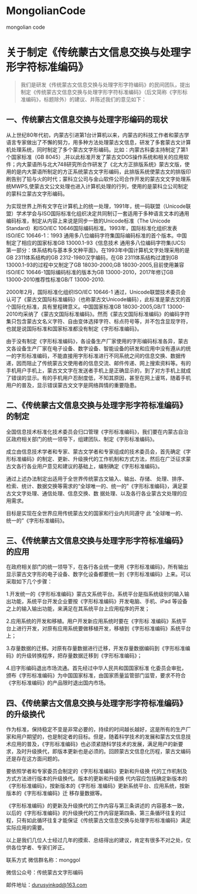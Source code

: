 # MongolianCode
mongolian code

# 关于制定《传统蒙古文信息交换与处理字形字符标准编码》



> 我们是研发《传统蒙古文信息交换与处理字形字符编码》的民间团队，提出制定《传统蒙古文信息交换与处理字形字符标准编码》（后文简称《字形标准编码》，标题除外）的建议、并陈述我们的意见如下：

## 一、传统蒙古文信息交换与处理字形编码的现状

从上世纪80年代初，内蒙古引进第1台计算机以来，内蒙古的科技工作者和蒙古学语言专家做出了不懈的努力，用多种方法处理蒙古文信息，研发了多套蒙古文计算机处理系统，同时制定了多个蒙古文字形编码。比如：内蒙古科委主持制定了第1个国家标准（GB 8045）,并以此标准开发了蒙古文DOS操作系统和相关的应用软件；内大蒙语所与北大748研究所合作研发了《北大方正排版系统》蒙古文版，使用的是内大蒙语所制定的方正系统蒙古文字形编码，此排版系统使蒙古文的排版印刷告别了铅与火的时代；蒙科立公司与金山软件公司合作开发的蒙古文文字处理系统MWPS,使蒙古文公文处理也进入计算机处理的行列，使用的是蒙科立公司制定的蒙科立蒙古文字形编码。

为实现世界上所有文字在计算机上的统一处理，1991年，统一码联盟（Unicode联盟）学术学会与ISO国际标准化组织决定共同制订一套适用于多种语言文本的通用编码标准，制定从内容上来说是同步一致的Unicode标准（The Unicode Standard）和ISO/IEC 10646国际编码标准。1993年，国际标准化组织发表 ISO/IEC 10646-1：1993 通用多八位编码字符集国际编码标准的首个版本。中国制定了相应的国家标准GB 13000.1-93《信息技术 通用多八位编码字符集(UCS) 第一部分：体系结构与基本多文种平面》。在1993年中国计算机文字处理采用的是GB 2311体系结构的GB 2312-1980汉字编码，在GB 2311体系结构过渡到GB 13000.1-93的过程中又制定了GB 18030-2000,GB 18030-2005,目前使用兼容ISO/IEC 10646-1国际编码标准的版本为GB 13000-2010，2017年修订GB 13000-2010推荐性标准GB/T 13000-2010.

2000年2月，国际标准化组织ISO/IEC 10646-1 通过，Unicode联盟技术委员会认可了《蒙古文国际标准编码》（也称蒙古文Unicode编码），此标准是蒙古文的首个国际化标准，具有里程碑意义。中国国家标准GB 18030-2005,GB/T 13000-2010均采纳了《蒙古文国际标准编码》。然而《蒙古文国际标准编码》的编码字符集只包含蒙古文名义字符、自由变体选择字符、标点符号等，并不包含显现字符，也就是说国际标准和国家标准都没有制定《字形标准编码》。

由于没有制定《字形标准编码》，各设备生产厂家使用的字形编码标准各异，蒙古文各设备生产厂家在电子设备、数字设备、智能设备的研发和应用中没有遵从的统一的字形标准编码，不能直接用字形标准进行不同系统之间的信息交换、数据传递，因而阻止了传统蒙古文使用者的信息交流、邮件传递、网上搜索资料等。有的手机用户手机上，蒙古文文字在发送者手机上是正确显示的，到了对方手机上就成了错误的显示。有的手机用户忍耐度低，不知其原因，甚至在网上谩骂，随着手机用户的普及，显示错误蒙古文文字是网络舆情的重要隐患。

## 二、《传统蒙古文信息交换与处理字形字符标准编码》的制定

全国信息技术标准化技术委员会归口管理《字形标准编码》，我们要在内蒙古自治区政府相关部门的统一领导下，组建团队、制定《字形标准编码》。

成立由信息技术学者和专家、蒙古文学者和专家组成的技术委员会，首先确定《字形标准编码》的制定、更新、升级换代的工作机制和方式方法，然后在广泛征求蒙古文各行各业用户意见和建议的基础上，编制确定《字形标准编码》。

通过上述办法制定出适用于全世界传统蒙古文输入、输出、存储、 处理、排序、检索、统计、数据交换等需求的“全球唯一的、统一的”《字形标准编码》，满足蒙古文文字处理、通信处理、信息交换、数 据处理、以及各行各业蒙古文处理的应用需求。

目标是实现在全世界应用传统蒙古文的国家和行业内共同遵守 此 “全球唯一的、统一的”《字形标准编码》。

## 三、《传统蒙古文信息交换与处理字形字符标准编码》的应用

在政府相关部门的统一领导下，在各行各业统一使用《字形标准编码》，所有输出显示蒙古文字形的电子设备、数字化设备都要统一到《字形标准编码》上来。可以采取如下几个步骤：

1.开发统一的《字形标准编码》蒙古文系统平台。系统平台是指系统级别的输入输出功能，系统平台开发企业要按《字形标准编码》开发电脑、手机、iPad 等设备之上的输入输出功能，来满足在其系统平台上应用程序的开发；

2.应用系统的开发和移植。用户开发新应用系统时要在《字形标 准编码》系统平台上进行开发，对原有应用系统要做移植开发，移植到《字形标准编码》系统平台上；

3.存量数据的迁移。对原有存量数据进行迁移，开发存量数据编码到《字形标准编码》的升级转换程序，把存量数据迁移到《字形标准编码》；

4.旧字形编码退出市场流通。首先经过中华人民共和国国家标准 化委员会审批，颁布《字形标准编码》为中国国家标准，由国家质量监管部门监管，要求不符合《字形标准编码》的产品限时退出国内市场。

## 四、《传统蒙古文信息交换与处理字形字符标准编码》的升级换代

作为标准，保持稳定不变是非常必要的，持续的时间越长越好，这是所有的生产厂家和用户期望的，也是制定者的目标。但是，随着科学技术的发展和蒙古文信息技术应用的普及，《字形标准编码》也必须紧随科学技术的发展，满足用户的新要求，及时升级换代，即版本更新也是必须的。回顾蒙古文信息化历程，蒙古文编码还是存在这方面问题的。

要依照学者和专家委员会制定的《字形标准编码》更新和升级换 代的工作机制及方式方法进行版本的升级换代。版本的更新和升级换 代内容应包括确定新版本的《字形标准编码》，按新版本的《字形标 准编码》更新系统平台、应用系统，按新版本的《字形标准编码》迁 移存量数据等。

《字形标准编码》的更新及升级换代的工作内容与第三条讲述的 内容基本一致，以后的《字形标准编码》的升级换代的工作内容是第四条、第三条循环往复的过程，只有如此循环往复才能保证《传统蒙古文信息交换与处理字形标准编码》满足实际应用的需要。

以上是我们几位人士经过几年的摸索、总结得出的建议，肯定有很多不对之处，仅供各位学者、专家们斧正。



联系方式 微信群名称：monggol

微信公众号：传统蒙古文字形编码

邮件地址：durusyinkqd@163.com
